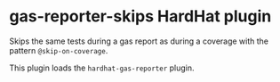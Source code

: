 # gas-reporter-skips HardHat plugin

Skips the same tests during a gas report as during a coverage with the pattern `@skip-on-coverage`.

This plugin loads the `hardhat-gas-reporter` plugin.